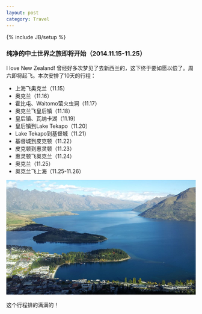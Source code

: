 ```yaml
---
layout: post
category: Travel
---
```

{% include JB/setup %}



### 纯净的中土世界之旅即将开始（2014.11.15-11.25）


I love New Zealand! 曾经好多次梦见了去新西兰的，这下终于要如愿以偿了。周六即将起飞。本次安排了10天的行程：

* 上海飞奥克兰（11.15）
* 奥克兰（11.16）
* 霍比屯、Waitomo萤火虫洞（11.17）
* 奥克兰飞皇后镇（11.18）
* 皇后镇、瓦纳卡湖（11.19）
* 皇后镇到Lake Tekapo（11.20）
* Lake Tekapo到基督城（11.21）
* 基督城到皮克顿（11.22）
* 皮克顿到惠灵顿（11.23）
* 惠灵顿飞奥克兰（11.24）
* 奥克兰（11.25）
* 奥克兰飞上海（11.25-11.26）

![image](/asserts/queenstown.jpg)



这个行程排的满满的！
